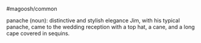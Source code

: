 #magoosh/common

panache (noun): distinctive and stylish elegance 
Jim, with his typical panache, came to the wedding reception with a top hat, a cane, and a long cape 
covered in sequins. 

